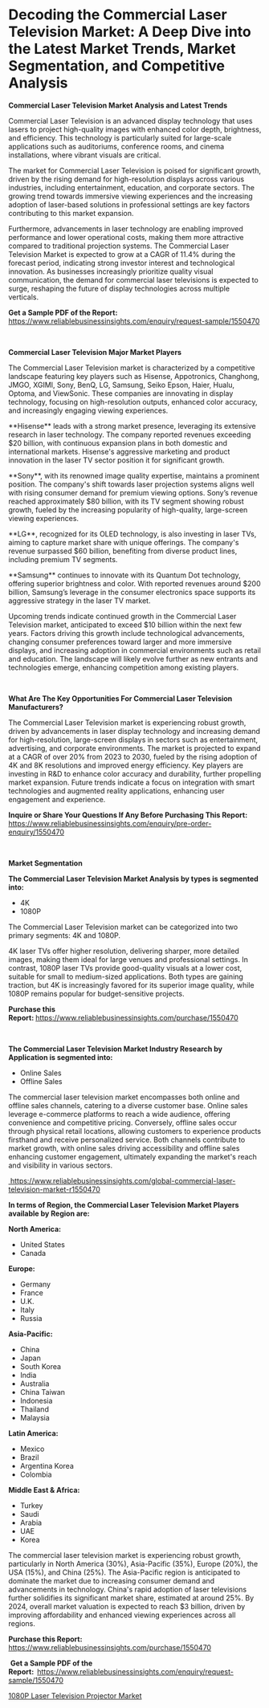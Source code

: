 <p><h1>Decoding the Commercial Laser Television Market: A Deep Dive into the Latest Market Trends, Market Segmentation, and Competitive Analysis</h1></p><p><strong>Commercial Laser Television Market Analysis and Latest Trends</strong></p>
<p><p>Commercial Laser Television is an advanced display technology that uses lasers to project high-quality images with enhanced color depth, brightness, and efficiency. This technology is particularly suited for large-scale applications such as auditoriums, conference rooms, and cinema installations, where vibrant visuals are critical. </p><p>The market for Commercial Laser Television is poised for significant growth, driven by the rising demand for high-resolution displays across various industries, including entertainment, education, and corporate sectors. The growing trend towards immersive viewing experiences and the increasing adoption of laser-based solutions in professional settings are key factors contributing to this market expansion. </p><p>Furthermore, advancements in laser technology are enabling improved performance and lower operational costs, making them more attractive compared to traditional projection systems. The Commercial Laser Television Market is expected to grow at a CAGR of 11.4% during the forecast period, indicating strong investor interest and technological innovation. As businesses increasingly prioritize quality visual communication, the demand for commercial laser televisions is expected to surge, reshaping the future of display technologies across multiple verticals.</p></p>
<p><strong>Get a Sample PDF of the Report:&nbsp;</strong> <a href="https://www.reliablebusinessinsights.com/enquiry/request-sample/1550470?utm_campaign=2244&utm_medium=2&utm_source=Github&utm_content=ia&utm_term=09022025&utm_id=commercial-laser-television">https://www.reliablebusinessinsights.com/enquiry/request-sample/1550470</a></p>
<p>&nbsp;</p>
<p><strong>Commercial Laser Television Major Market Players</strong></p>
<p><p>The Commercial Laser Television market is characterized by a competitive landscape featuring key players such as Hisense, Appotronics, Changhong, JMGO, XGIMI, Sony, BenQ, LG, Samsung, Seiko Epson, Haier, Hualu, Optoma, and ViewSonic. These companies are innovating in display technology, focusing on high-resolution outputs, enhanced color accuracy, and increasingly engaging viewing experiences.</p><p>**Hisense** leads with a strong market presence, leveraging its extensive research in laser technology. The company reported revenues exceeding $20 billion, with continuous expansion plans in both domestic and international markets. Hisense's aggressive marketing and product innovation in the laser TV sector position it for significant growth.</p><p>**Sony**, with its renowned image quality expertise, maintains a prominent position. The company's shift towards laser projection systems aligns well with rising consumer demand for premium viewing options. Sony’s revenue reached approximately $80 billion, with its TV segment showing robust growth, fueled by the increasing popularity of high-quality, large-screen viewing experiences.</p><p>**LG**, recognized for its OLED technology, is also investing in laser TVs, aiming to capture market share with unique offerings. The company's revenue surpassed $60 billion, benefiting from diverse product lines, including premium TV segments.</p><p>**Samsung** continues to innovate with its Quantum Dot technology, offering superior brightness and color. With reported revenues around $200 billion, Samsung’s leverage in the consumer electronics space supports its aggressive strategy in the laser TV market.</p><p>Upcoming trends indicate continued growth in the Commercial Laser Television market, anticipated to exceed $10 billion within the next few years. Factors driving this growth include technological advancements, changing consumer preferences toward larger and more immersive displays, and increasing adoption in commercial environments such as retail and education. The landscape will likely evolve further as new entrants and technologies emerge, enhancing competition among existing players.</p></p>
<p>&nbsp;</p>
<p><strong>What Are The Key Opportunities For Commercial Laser Television Manufacturers?</strong></p>
<p><p>The Commercial Laser Television market is experiencing robust growth, driven by advancements in laser display technology and increasing demand for high-resolution, large-screen displays in sectors such as entertainment, advertising, and corporate environments. The market is projected to expand at a CAGR of over 20% from 2023 to 2030, fueled by the rising adoption of 4K and 8K resolutions and improved energy efficiency. Key players are investing in R&D to enhance color accuracy and durability, further propelling market expansion. Future trends indicate a focus on integration with smart technologies and augmented reality applications, enhancing user engagement and experience.</p></p>
<p><strong>Inquire or Share Your Questions If Any Before Purchasing This Report:</strong> <a href="https://www.reliablebusinessinsights.com/enquiry/pre-order-enquiry/1550470?utm_campaign=2244&utm_medium=2&utm_source=Github&utm_content=ia&utm_term=09022025&utm_id=commercial-laser-television">https://www.reliablebusinessinsights.com/enquiry/pre-order-enquiry/1550470</a></p>
<p>&nbsp;</p>
<p><strong>Market Segmentation</strong></p>
<p><strong>The Commercial Laser Television Market Analysis by types is segmented into:</strong></p>
<p><ul><li>4K</li><li>1080P</li></ul></p>
<p><p>The Commercial Laser Television market can be categorized into two primary segments: 4K and 1080P. </p><p>4K laser TVs offer higher resolution, delivering sharper, more detailed images, making them ideal for large venues and professional settings. In contrast, 1080P laser TVs provide good-quality visuals at a lower cost, suitable for small to medium-sized applications. Both types are gaining traction, but 4K is increasingly favored for its superior image quality, while 1080P remains popular for budget-sensitive projects.</p></p>
<p><strong>Purchase this Report:&nbsp;</strong><a href="https://www.reliablebusinessinsights.com/purchase/1550470?utm_campaign=2244&utm_medium=2&utm_source=Github&utm_content=ia&utm_term=09022025&utm_id=commercial-laser-television">https://www.reliablebusinessinsights.com/purchase/1550470</a></p>
<p>&nbsp;</p>
<p><strong>The Commercial Laser Television Market Industry Research by Application is segmented into:</strong></p>
<p><ul><li>Online Sales</li><li>Offline Sales</li></ul></p>
<p><p>The commercial laser television market encompasses both online and offline sales channels, catering to a diverse customer base. Online sales leverage e-commerce platforms to reach a wide audience, offering convenience and competitive pricing. Conversely, offline sales occur through physical retail locations, allowing customers to experience products firsthand and receive personalized service. Both channels contribute to market growth, with online sales driving accessibility and offline sales enhancing customer engagement, ultimately expanding the market's reach and visibility in various sectors.</p></p>
<p><a href="https://www.reliablebusinessinsights.com/global-commercial-laser-television-market-r1550470?utm_campaign=2244&utm_medium=2&utm_source=Github&utm_content=ia&utm_term=09022025&utm_id=commercial-laser-television">&nbsp;https://www.reliablebusinessinsights.com/global-commercial-laser-television-market-r1550470</a></p>
<p><strong>In terms of Region, the Commercial Laser Television Market Players available by Region are:</strong></p>
<p>
    <p> <strong> North America: </strong>
        <ul>
            <li>United States</li>
            <li>Canada</li>
        </ul>
        </p> 
    <p> <strong> Europe: </strong>
        <ul>
            <li>Germany</li>
            <li>France</li>
            <li>U.K.</li>
            <li>Italy</li>
            <li>Russia</li>
        </ul>
        </p> 
    <p> <strong> Asia-Pacific: </strong>
        <ul>
            <li>China</li>
            <li>Japan</li>
            <li>South Korea</li>
            <li>India</li>
            <li>Australia</li>
            <li>China Taiwan</li>
            <li>Indonesia</li>
            <li>Thailand</li>
            <li>Malaysia</li>
        </ul>
        </p> 
    <p> <strong> Latin America: </strong>
        <ul>
            <li>Mexico</li>
            <li>Brazil</li>
            <li>Argentina Korea</li>
            <li>Colombia</li>
        </ul>
        </p> 
    <p> <strong> Middle East & Africa: </strong>
        <ul>
            <li>Turkey</li>
            <li>Saudi</li>
            <li>Arabia</li>
            <li>UAE</li>
            <li>Korea</li>
        </ul>
    </p>
    </p>
<p><p>The commercial laser television market is experiencing robust growth, particularly in North America (30%), Asia-Pacific (35%), Europe (20%), the USA (15%), and China (25%). The Asia-Pacific region is anticipated to dominate the market due to increasing consumer demand and advancements in technology. China's rapid adoption of laser televisions further solidifies its significant market share, estimated at around 25%. By 2024, overall market valuation is expected to reach $3 billion, driven by improving affordability and enhanced viewing experiences across all regions.</p></p>
<p><strong>Purchase this Report: </strong><a href="https://www.reliablebusinessinsights.com/purchase/1550470?utm_campaign=2244&utm_medium=2&utm_source=Github&utm_content=ia&utm_term=09022025&utm_id=commercial-laser-television">https://www.reliablebusinessinsights.com/purchase/1550470</a></p>
<p>&nbsp;<strong>Get a Sample PDF of the Report:&nbsp;&nbsp;</strong><a href="https://www.reliablebusinessinsights.com/enquiry/request-sample/1550470?utm_campaign=2244&utm_medium=2&utm_source=Github&utm_content=ia&utm_term=09022025&utm_id=commercial-laser-television">https://www.reliablebusinessinsights.com/enquiry/request-sample/1550470</a></p>
<p><strong></strong></p>
<p><p><a href="https://github.com/steidmindy199393/Market-Research-Report-List-1/blob/main/1080p-laser-television-projector-market.md?utm_campaign=2244&utm_medium=2&utm_source=Github&utm_content=ia&utm_term=09022025&utm_id=commercial-laser-television">1080P Laser Television Projector Market</a></p></p>